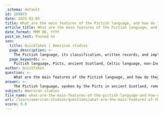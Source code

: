 ```yaml
---
_schema: default
id: 169873
date: 2025-02-05
title: What are the main features of the Pictish language, and how do they inform our understanding of Pictish society?
article_title: What are the main features of the Pictish language, and how do they inform our understanding of Pictish society?
date_format: MMM DD, YYYY
post_on_text: Posted on
seo:
  title: QuickTakes | American studies
  page_description: >-
    The Pictish language, its classification, written records, and implications for Pictish society, revealing cultural identity, interactions with neighboring tribes, and the influence of historical context.
  page_keywords: >-
    Pictish language, Picts, ancient Scotland, Celtic language, non-Indo-European, cultural identity, linguistic heritage, Roman influence, place names, historical continuity, archaeological evidence, medieval sources, Bede, Scottish history, trade, cultural exchange
author: QuickTakes
question: >-
    What are the main features of the Pictish language, and how do they inform our understanding of Pictish society?
answer: >-
    The Pictish language, spoken by the Picts in ancient Scotland, remains a subject of scholarly debate due to the scarcity of written records. Here are the main features and implications of the Pictish language for understanding Pictish society:\n\n### Main Features of the Pictish Language\n\n1. **Uncertain Classification**: The exact nature of the Pictish language is not definitively known. Scholars have proposed two main theories regarding its classification:\n   - **Celtic Language**: Some researchers suggest that Pictish was a Celtic language, potentially related to the Brythonic or Goidelic branches of Celtic languages.\n   - **Non-Indo-European Language**: Others argue that it may have been a non-Indo-European language, which would indicate a distinct linguistic heritage separate from the Celtic tribes surrounding them.\n\n2. **Limited Written Records**: The Pictish language is primarily known through a few inscriptions and place names. The lack of extensive written documentation makes it challenging to draw firm conclusions about its structure, vocabulary, and grammar.\n\n3. **Influence of Neighboring Cultures**: The interactions between the Picts and neighboring tribes, including the Romans, may have influenced the Pictish language. This interaction could have led to the adoption of certain linguistic elements from Latin or other Celtic languages.\n\n### Implications for Understanding Pictish Society\n\n1. **Cultural Identity**: The Pictish language is significant for understanding the cultural identity of the Picts. If it was indeed a Celtic language, it would suggest a connection to the broader Celtic world, while a non-Indo-European classification could indicate a unique cultural identity.\n\n2. **Interactions with Other Tribes**: The nature of the Pictish language can inform us about the Picts' interactions with neighboring tribes and the Romans. A language that incorporates elements from other cultures may reflect a history of trade, conflict, or cultural exchange.\n\n3. **Historical Continuity**: The debate over whether the Pictish identity was adopted or inherited from earlier tribes, such as the Caledonians, is closely tied to the language. Understanding the linguistic landscape can provide insights into how the Picts viewed themselves and their heritage.\n\n4. **Archaeological Correlation**: The Pictish language, alongside archaeological evidence such as carvings and art, helps to paint a more comprehensive picture of Pictish society. The symbols and motifs found in Pictish art may have linguistic significance, further linking language to cultural expression.\n\n5. **Medieval References**: Medieval sources, including writings by Bede, provide origin legends for the Picts and often draw parallels with earlier descriptions of barbarian tribes. These narratives can influence our understanding of the Pictish language and its role in shaping Pictish identity.\n\nIn conclusion, while the Pictish language remains enigmatic, its study is crucial for understanding the cultural, social, and historical context of the Picts. The language serves as a key to unlocking insights into their identity, interactions, and continuity with earlier tribes in Scotland.
subject: American studies
file_name: what-are-the-main-features-of-the-pictish-language-and-how-do-they-inform-our-understanding-of-pictish-society.md
url: /learn/american-studies/questions/what-are-the-main-features-of-the-pictish-language-and-how-do-they-inform-our-understanding-of-pictish-society
score: 9.0
---
```


&nbsp;